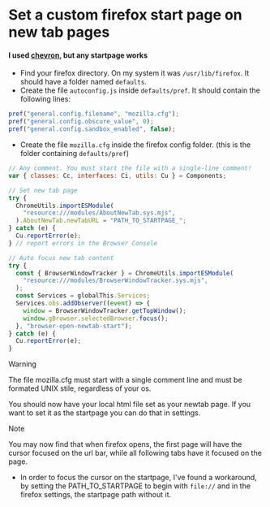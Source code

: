 # Set a custom firefox start page on new tab pages

#### I used [chevron](https://github.com/kholmogorov27/chevron), but any startpage works

- Find your firefox directory. On my system it was `/usr/lib/firefox`. It should
  have a folder named `defaults`.
- Create the file `autoconfig.js` inside `defaults/pref`. It should contain the
  following lines:

```js
pref("general.config.filename", "mozilla.cfg");
pref("general.config.obscure_value", 0);
pref("general.config.sandbox_enabled", false);
```

- Create the file `mozilla.cfg` inside the firefox config folder. (this is the
  folder containing `defaults/pref`)

```js
// Any comment. You must start the file with a single-line comment!
var { classes: Cc, interfaces: Ci, utils: Cu } = Components;

// Set new tab page
try {
  ChromeUtils.importESModule(
    "resource:///modules/AboutNewTab.sys.mjs",
  ).AboutNewTab.newTabURL = "PATH_TO_STARTPAGE_";
} catch (e) {
  Cu.reportError(e);
} // report errors in the Browser Console

// Auto focus new tab content
try {
  const { BrowserWindowTracker } = ChromeUtils.importESModule(
    "resource:///modules/BrowserWindowTracker.sys.mjs",
  );
  const Services = globalThis.Services;
  Services.obs.addObserver((event) => {
    window = BrowserWindowTracker.getTopWindow();
    window.gBrowser.selectedBrowser.focus();
  }, "browser-open-newtab-start");
} catch (e) {
  Cu.reportError(e);
}
```

> [!WARNING]
> The file mozilla.cfg must start with a single comment line and must be
> formated UNIX stile, regardless of your os.

You should now have your local html file set as your newtab page. If you want to
set it as the startpage you can do that in settings.

> [!NOTE]
> You may now find that when firefox opens, the first page will have the
> cursor focused on the url bar, while all following tabs have it focused on the
> page.
> - In order to focus the cursor on the startpage, I've found a workaround, by
> setting the PATH_TO_STARTPAGE to begin with `file://` and in the firefox
> settings, the startpage path without it.
